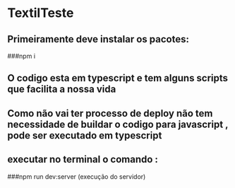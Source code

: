 # TextilTeste



## Primeiramente deve instalar os pacotes:
  
  ###npm i

## O codigo esta em typescript e tem alguns scripts que facilita a nossa vida

## Como não vai ter processo de deploy não tem necessidade de buildar o codigo para javascript , pode ser executado em typescript

## executar no terminal o comando :

  ###npm run dev:server (execução do servidor)

